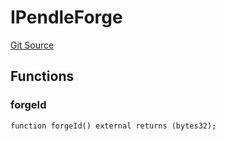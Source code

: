 # IPendleForge
[Git Source](https://github.com/Swivel-Finance/illuminate/blob/ddf95dfbaf2df4d82b6652aff5c2effb5fee45f4/src/interfaces/IPendleForge.sol)


## Functions
### forgeId


```solidity
function forgeId() external returns (bytes32);
```

